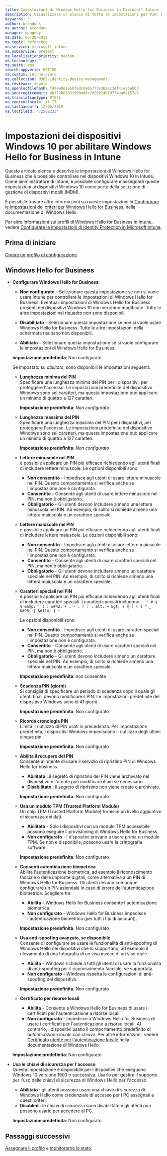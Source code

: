 ```yaml
---
title: Impostazioni di Windows Hello for Business in Microsoft Intune - Azure | Microsoft Docs
description: Visualizzare un elenco di tutte le impostazioni per PIN, biometria e anti-spoofing in un profilo di protezione delle identità per usare e configurare Windows Hello for Business nei dispositivi Windows 10 in Microsoft Intune.
keywords: ''
author: brenduns
ms.author: brenduns
manager: dougeby
ms.date: 06/20/2019
ms.topic: reference
ms.service: microsoft-intune
ms.subservice: protect
ms.localizationpriority: medium
ms.technology: ''
ms.suite: ems
search.appverid: MET150
ms.custom: intune-azure
ms.collection: M365-identity-device-management
ms.reviewer: shpate
ms.openlocfilehash: f49ea9e1e59fadcb90a773e362ec3ef41e25ab63
ms.sourcegitcommit: ebf72b038219904d6e7d20024b107f4aa68f57e6
ms.translationtype: MTE75
ms.contentlocale: it-IT
ms.lasthandoff: 12/05/2019
ms.locfileid: "72502233"
---
```

# <a name="windows-10-device-settings-to-enable-windows-hello-for-business-in-intune"></a>Impostazioni dei dispositivi Windows 10 per abilitare Windows Hello for Business in Intune

Questo articolo elenca e descrive le impostazioni di Windows Hello for Business che è possibile controllare nei dispositivi Windows 10 in Intune. Come amministratore di Intune, è possibile configurare e assegnare queste impostazioni ai dispositivi Windows 10 come parte della soluzione di gestione di dispositivi mobili (MDM). 

È possibile trovare altre informazioni su queste impostazioni in [Configurare le impostazioni dei criteri per Windows Hello for Business](https://docs.microsoft.com/windows/security/identity-protection/hello-for-business/hello-cert-trust-policy-settings), nella documentazione di Windows Hello.


Per altre informazioni sui profili di Windows Hello for Business in Intune, vedere [Configurare le impostazioni di Identity Protection in Microsoft Intune](identity-protection-configure.md).

## <a name="before-you-begin"></a>Prima di iniziare

[Creare un profilo di configurazione](identity-protection-configure.md#create-the-device-profile).

## <a name="windows-hello-for-business"></a>Windows Hello for Business
- **Configurare Windows Hello for Business**:
  - **Non configurato** - Selezionare questa impostazione se non si vuole usare Intune per controllare le impostazioni di Windows Hello for Business. Eventuali impostazioni di Windows Hello for Business presenti nei dispositivi Windows 10 non verranno modificate. Tutte le altre impostazioni nel riquadro non sono disponibili.

  - **Disabilitato** - Selezionare questa impostazione se non si vuole usare Windows Hello for Business. Tutte le altre impostazioni nella schermata risultano non disponibili.
  - **Abilitato** - Selezionare questa impostazione se si vuole configurare le impostazioni di Windows Hello for Business.  
  
  **Impostazione predefinita**: Non configurato

  Se impostato su *abilitato*, sono disponibili le impostazioni seguenti:

  - **Lunghezza minima del PIN**  
    Specificare una lunghezza minima del PIN per i dispositivi, per proteggere l'accesso. Le impostazioni predefinite del dispositivo Windows sono sei caratteri, ma questa impostazione può applicare un minimo di quattro a 127 caratteri. 

    **Impostazione predefinita**: *Non configurato*

  - **Lunghezza massima del PIN**  
  Specificare una lunghezza massima del PIN per i dispositivi, per proteggere l'accesso. Le impostazioni predefinite del dispositivo Windows sono sei caratteri, ma questa impostazione può applicare un minimo di quattro a 127 caratteri.  

    **Impostazione predefinita**: *Non configurato*  

  - **Lettere minuscole nel PIN**  
    è possibile applicare un PIN più efficace richiedendo agli utenti finali di includere lettere minuscole. Le opzioni disponibili sono:

    - **Non consentito** - Impedisce agli utenti di usare lettere minuscole nel PIN. Questo comportamento si verifica anche se l'impostazione non è configurata.
    - **Consentito** - Consente agli utenti di usare lettere minuscole nel PIN, ma non è obbligatorio.
    - **Obbligatorio** - Gli utenti devono includere almeno una lettera minuscola nel PIN. Ad esempio, di solito si richiede almeno una lettera maiuscola e un carattere speciale.

  - **Lettere maiuscole nel PIN**  
    è possibile applicare un PIN più efficace richiedendo agli utenti finali di includere lettere maiuscole. Le opzioni disponibili sono:

    - **Non consentito** - Impedisce agli utenti di usare lettere maiuscole nel PIN. Questo comportamento si verifica anche se l'impostazione non è configurata.
    - **Consentito** - Consente agli utenti di usare caratteri speciali nel PIN, ma non è obbligatorio.
    - **Obbligatorio** - Gli utenti devono includere almeno un carattere speciale nel PIN. Ad esempio, di solito si richiede almeno una lettera maiuscola e un carattere speciale.

  - **Caratteri speciali nel PIN**  
    è possibile applicare un PIN più efficace richiedendo agli utenti finali di includere caratteri speciali. I caratteri speciali includono: `! " # $ % &amp; ' ( ) &#42; + , - . / : ; &lt; = &gt; ? @ [ \ ] ^ _ &#96; { &#124; } ~`  

    Le opzioni disponibili sono:
    - **Non consentito** - Impedisce agli utenti di usare caratteri speciali nel PIN. Questo comportamento si verifica anche se l'impostazione non è configurata.
    - **Consentito** - Consente agli utenti di usare caratteri speciali nel PIN, ma non è obbligatorio.
    - **Obbligatorio** - Gli utenti devono includere almeno un carattere speciale nel PIN. Ad esempio, di solito si richiede almeno una lettera maiuscola e un carattere speciale.

    **Impostazione predefinita**: non consentita

  - **Scadenza PIN (giorni)**  
    Si consiglia di specificare un periodo di scadenza dopo il quale gli utenti finali devono modificare il PIN. Le impostazioni predefinite del dispositivo Windows sono di 41 giorni.

    **Impostazione predefinita**: Non configurato

  - **Ricorda cronologia PIN**  
    Limita il riutilizzo di PIN usati in precedenza. Per impostazione predefinita, i dispositivi Windows impediscono il riutilizzo degli ultimi cinque pin.  

    **Impostazione predefinita**: Non configurato  

  - **Abilita il recupero del PIN**   
    Consente all'utente di usare il servizio di ripristino PIN di Windows Hello for business. 
    
    - **Abilitato** : il segreto di ripristino del PIN viene archiviato nel dispositivo e l'utente può modificare il pin se necessario.  
    - **Disabilitato** : il segreto di ripristino non viene creato o archiviato.

    **Impostazione predefinita**: Non configurato

  - **Usa un modulo TPM (Trusted Platform Module)**    
    Un chip TPM (Trusted Platform Module) fornisce un livello aggiuntivo di sicurezza dei dati.  

    - **Abilitato** - Solo i dispositivi con un modulo TPM accessibile possono eseguire il provisioning di Windows Hello for Business.
    - **Non configurato** - I dispositivi provano a usare prima un modulo TPM. Se non è disponibile, possono usare la crittografia software.
    
    **Impostazione predefinita**: Non configurato

  - **Consenti autenticazione biometrica**  
     Abilita l'autenticazione biometrica, ad esempio il riconoscimento facciale o delle impronte digitali, come alternativa a un PIN di Windows Hello for Business. Gli utenti devono comunque configurare un PIN aziendale in caso di errore dell'autenticazione biometrica. Scegliere tra:

    - **Abilita** - Windows Hello for Business consente l'autenticazione biometrica.
    - **Non configurato** - Windows Hello for Business impedisce l'autenticazione biometrica (per tutti i tipi di account).

    **Impostazione predefinita**: Non configurato

  - **Usa anti-spoofing avanzato, se disponibile**  
    Consente di configurare se usare le funzionalità di anti-spoofing di Windows Hello nei dispositivi che lo supportano, ad esempio il rilevamento di una fotografia di un viso invece di un viso reale.  
    - **Abilita** - Windows richiede a tutti gli utenti di usare la funzionalità di anti-spoofing per il riconoscimento facciale, se supportata.
    - **Non configurato** - Windows rispetta le configurazioni di anti-spoofing del dispositivo.

    **Impostazione predefinita**: Non configurato

  - **Certificato per risorse locali**  

    - **Abilita** - Consente a Windows Hello for Business di usare i certificati per l'autenticazione a risorse locali.
    - **Non configurato** - Impedisce a Windows Hello for Business di usare i certificati per l'autenticazione a risorse locali. Al contrario, i dispositivi usano il comportamento predefinito di *autenticazione locale con chiave*. Per altre informazioni, vedere [Certificato utente per l'autenticazione locale](https://docs.microsoft.com/windows/security/identity-protection/hello-for-business/hello-cert-trust-policy-settings#use-certificate-for-on-premises-authentication) nella documentazione di Windows Hello.  

  **Impostazione predefinita**: Non configurato

- **Usa le chiavi di sicurezza per l'accesso**  
  Questa impostazione è disponibile per i dispositivi che eseguono Windows 10 versione 1903 o successiva. Usarlo per gestire il supporto per l'uso delle chiavi di sicurezza di Windows Hello per l'accesso.  

  - **Abilitato** : gli utenti possono usare una chiave di sicurezza di Windows Hello come credenziale di accesso per i PC assegnati a questi criteri. 
  - **Disabled** : le chiavi di sicurezza sono disabilitate e gli utenti non possono usarle per accedere ai PC.   

  **Impostazione predefinita**: Non configurato

## <a name="next-steps"></a>Passaggi successivi

[Assegnare il profilo](../configuration/device-profile-assign.md) e [monitorarne lo stato](../configuration/device-profile-monitor.md).
